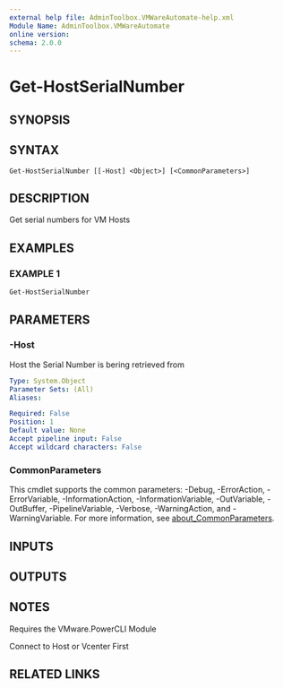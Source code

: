 ```yaml
---
external help file: AdminToolbox.VMWareAutomate-help.xml
Module Name: AdminToolbox.VMWareAutomate
online version:
schema: 2.0.0
---
```


# Get-HostSerialNumber

## SYNOPSIS

## SYNTAX

```
Get-HostSerialNumber [[-Host] <Object>] [<CommonParameters>]
```

## DESCRIPTION
Get serial numbers for VM Hosts

## EXAMPLES

### EXAMPLE 1
```
Get-HostSerialNumber
```

## PARAMETERS

### -Host
Host the Serial Number is bering retrieved from

```yaml
Type: System.Object
Parameter Sets: (All)
Aliases:

Required: False
Position: 1
Default value: None
Accept pipeline input: False
Accept wildcard characters: False
```

### CommonParameters
This cmdlet supports the common parameters: -Debug, -ErrorAction, -ErrorVariable, -InformationAction, -InformationVariable, -OutVariable, -OutBuffer, -PipelineVariable, -Verbose, -WarningAction, and -WarningVariable. For more information, see [about_CommonParameters](http://go.microsoft.com/fwlink/?LinkID=113216).

## INPUTS

## OUTPUTS

## NOTES
Requires the VMware.PowerCLI Module

Connect to Host or Vcenter First

## RELATED LINKS

